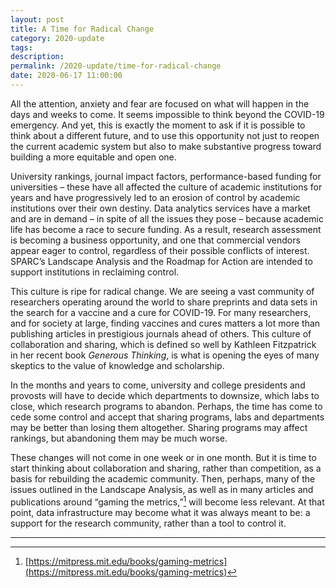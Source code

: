 ```yaml
---
layout: post
title: A Time for Radical Change
category: 2020-update
tags:
description:
permalink: /2020-update/time-for-radical-change
date: 2020-06-17 11:00:00
---
```


All the attention, anxiety and fear are focused on what will happen in the days and weeks to come. It seems impossible to think beyond the COVID-19 emergency. And yet, this is exactly the moment to ask if it is possible to think about a different future, and to use this opportunity not just to reopen the current academic system but also to make substantive progress toward building a more equitable and open one. 

University rankings, journal impact factors, performance-based funding for universities – these have all affected the culture of academic institutions for years and have progressively led to an erosion of control by academic institutions over their own destiny. Data analytics services have a market and are in demand – in spite of all the issues they pose – because academic life has become a race to secure funding. As a result, research assessment is becoming a business opportunity, and one that commercial vendors appear eager to control, regardless of their possible conflicts of interest. SPARC’s Landscape Analysis and the Roadmap for Action are intended to support institutions in reclaiming control. 

This culture is ripe for radical change. We are seeing a vast community of researchers operating around the world to share preprints and data sets in the search for a vaccine and a cure for COVID-19. For many researchers, and for society at large, finding vaccines and cures matters a lot more than publishing articles in prestigious journals ahead of others. This culture of collaboration and sharing, which is defined so well by Kathleen Fitzpatrick in her recent book *Generous Thinking*, is what is opening the eyes of many skeptics to the value of knowledge and scholarship.

In the months and years to come, university and college presidents and provosts will have to decide which departments to downsize, which labs to close, which research programs to abandon. Perhaps, the time has come to cede some control and accept that sharing programs, labs and departments may be better than losing them altogether. Sharing programs may affect rankings, but abandoning them may be much worse.

These changes will not come in one week or in one month. But it is time to start thinking about collaboration and sharing, rather than competition, as a basis for rebuilding the academic community. Then, perhaps, many of the issues outlined in the Landscape Analysis, as well as in many articles and publications around “gaming the metrics,”[^13] will become less relevant. At that point, data infrastructure may become what it was always meant to be: a support for the research community, rather than a tool to control it.



***

[^13]: [https://mitpress.mit.edu/books/gaming-metrics](https://mitpress.mit.edu/books/gaming-metrics)
